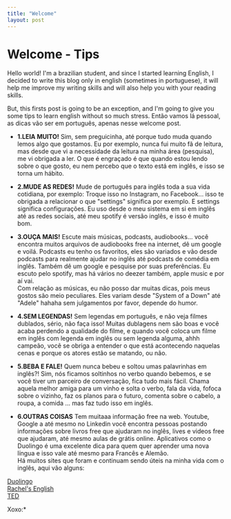 ```yaml
---
title: "Welcome"
layout: post
---
```

# **Welcome - Tips**

Hello world! I'm a brazilian student, and since I started learning English, I decided to write this blog only in english (sometimes in portuguese), it will help me improve my writing skills and will also help you with your reading skills.   

But, this firsts post is going to be an exception, and I'm going to give you some tips to learn english without so much stress. Então vamos lá pessoal, as dicas vão ser em português, apenas nesse welcome post.  

- **1.LEIA MUITO!**
Sim, sem preguicinha, até porque tudo muda quando lemos algo que gostamos. Eu por exemplo, nunca fui muito fã de leitura, mas desde que vi a necessidade da leitura na minha área (pesquisa), me vi obrigada a ler. O que é engraçado é que quando estou lendo sobre o que gosto, eu nem percebo que o texto está em inglês, e isso se torna um hábito.   

- **2.MUDE AS REDES!**
Mude de português para inglês toda a sua vida cotidiana, por exemplo: Troque isso no Instagram, no Facebook... isso te obrigada a relacionar o que "settings" significa por exemplo. E settings significa configurações. Eu uso desde o meu sistema em si em inglês até as redes sociais, até meu spotify é versão inglês, e isso é muito bom.  

- **3.OUÇA MAIS!**
Escute mais músicas, podcasts, audiobooks... você encontra muitos arquivos de audiobooks free na internet, dê um google e voilá. Podcasts eu tenho os favoritos, eles são variados e vão desde podcasts para realmente ajudar no inglês até podcasts de comédia em inglês. Também dê um google e pesquise por suas preferências. Eu escuto pelo spotify, mas há vários no deezer também, apple music e por aí vai.   
Com relação as músicas, eu não posso dar muitas dicas, pois meus gostos são meio peculiares. Eles variam desde "System of a Down" até "Adele" hahaha sem julgamentos por favor, depende do humor.   

- **4.SEM LEGENDAS!**
Sem legendas em português, e não veja filmes dublados, sério, não faça isso! Muitas dublagens nem são boas e você acaba perdendo a qualidade do filme, e quando você coloca um filme em inglês com legenda em inglês ou sem legenda alguma, ahhh campeão, você se obriga a entender o que está acontecendo naquelas cenas e porque os atores estão se matando, ou não.  

- **5.BEBA E FALE!**
Quem nunca bebeu e soltou umas palavrinhas em inglês?! Sim, nós ficamos soltinhos no verbo quando bebemos, e se você tiver um parceiro de conversação, fica tudo mais fácil. Chama aquela melhor amiga para um vinho e solta o verbo, fala da vida, fofoca sobre o vizinho, faz os planos para o futuro, comenta sobre o cabelo, a roupa, a comida ... mas faz tudo isso em inglês.  

- **6.OUTRAS COISAS**
Tem muitaaa informação free na web. Youtube, Google a até mesmo no Linkedin você encontra pessoas postando informações sobre livros free que ajudaram no inglês, lives e videos free que ajudaram, até mesmo aulas de grátis online. Aplicativos como o Duolingo é uma excelente dica para quem quer aprender uma nova língua e isso vale até mesmo para Francês e Alemão.  
Há muitos sites que foram e continuam sendo úteis na minha vida com o inglês, aqui vão alguns:   

[Duolingo](https://pt.duolingo.com/)  
[Rachel's English](https://www.youtube.com/c/rachelsenglish)  
[TED](https://www.ted.com/)  

Xoxo:*

